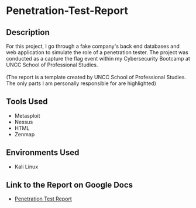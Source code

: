 # Penetration-Test-Report

## Description
For this project, I go through a fake company's back end databases and web application to simulate the role of a penetration tester. The project was conducted as a capture the flag event within my Cybersecurity Bootcamp at UNCC School of Professional Studies. <br><br>
(The report is a template created by UNCC School of Professional Studies. The only parts I am personally responsible for are highlighted)

## Tools Used
* Metasploit
* Nessus
* HTML
* Zenmap

## Environments Used
* Kali Linux

## Link to the Report on Google Docs
* <a href="https://docs.google.com/document/d/1kgM6go8WqhInGY_2VQjpT8pr1VZ84jEyIdTcZOWrLQU/edit"> Penetration Test Report </a>

